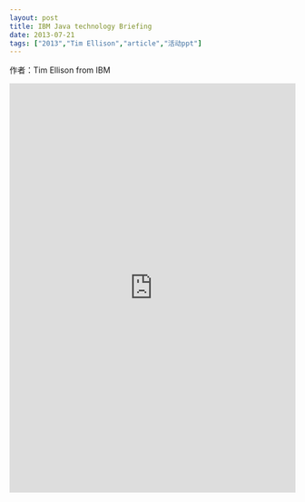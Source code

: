 ```yaml
---
layout: post
title: IBM Java technology Briefing
date: 2013-07-21
tags: ["2013","Tim Ellison","article","活动ppt"]
---
```


作者：Tim Ellison from IBM

<embed src="http://greenteajug.github.io/images/IBM_Tim_ibm-java.pdf" type="application/pdf" height="720" width="100%" />